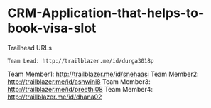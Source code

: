# CRM-Application-that-helps-to-book-visa-slot

Trailhead URLs

    Team Lead: http://trailblazer.me/id/durga3018p
 Team Member1: http://trailblazer.me/id/snehaasi
 Team Member2: http://trailblazer.me/id/ashwini8
 Team Member3: http://trailblazer.me/id/preethi08
 Team Member4: http://traillblazer.me/id/dhana02
 
